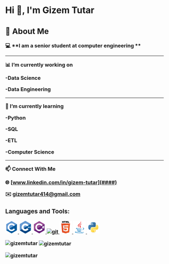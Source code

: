 <h1 align=>Hi 👋, I'm Gizem Tutar</h1>
<h3 align=">I am computer engineering student at Sakarya University.</h3>
<div class="detail__preview detail__preview--vector">
		<div class="detail__gallery detail__gallery--vector alignc">
			<div class="row">
		
## 🌟 About Me
💻 **I am a senior student at computer engineering **

---

📊 I’m currently working on 

-**Data Science**

-**Data Engineering**

---

🌱 I’m currently learning 

-**Python**

-**SQL**

-**ETL**

-**Computer Science**

---

📫 Connect With Me

🌐 [www.linkedin.com/in/gizem-tutar](####)  

✉️ [gizemtutar414@gmail.com](##)


<h3 align="left">Languages and Tools:</h3>
<p align="left"> <a href="https://www.cprogramming.com/" target="_blank" rel="noreferrer"> <img src="https://raw.githubusercontent.com/devicons/devicon/master/icons/c/c-original.svg" alt="c" width="40" height="40"/> </a> <a href="https://www.w3schools.com/cpp/" target="_blank" rel="noreferrer"> <img src="https://raw.githubusercontent.com/devicons/devicon/master/icons/cplusplus/cplusplus-original.svg" alt="cplusplus" width="40" height="40"/> </a> <a href="https://www.w3schools.com/cs/" target="_blank" rel="noreferrer"> <img src="https://raw.githubusercontent.com/devicons/devicon/master/icons/csharp/csharp-original.svg" alt="csharp" width="40" height="40"/> </a> </a> <a href="https://git-scm.com/" target="_blank" rel="noreferrer"> <img src="https://www.vectorlogo.zone/logos/git-scm/git-scm-icon.svg" alt="git" width="40" height="40"/> </a> <a href="https://www.w3.org/html/" target="_blank" rel="noreferrer"> <img src="https://raw.githubusercontent.com/devicons/devicon/master/icons/html5/html5-original-wordmark.svg" alt="html5" width="40" height="40"/>  </a> <a href="https://developer.mozilla.org/en-US/docs/Web/Java" target="_blank" rel="noreferrer"> <img src="https://raw.githubusercontent.com/devicons/devicon/master/icons/java/java-original.svg" alt="java" width="40" height="40"/> <a href="https://www.python.org" target="_blank" rel="noreferrer"> <img src="https://raw.githubusercontent.com/devicons/devicon/master/icons/python/python-original.svg" alt="python" width="40" height="40"/> </a> 

<p><img align="left" src="https://github-readme-stats.vercel.app/api/top-langs?username=gizemtutar&show_icons=true&locale=en&layout=compact" alt="gizemtutar" /></p>

<p>&nbsp;<img align="center" src="https://github-readme-stats.vercel.app/api?username=gizemtutar&show_icons=true&locale=en" alt="gizemtutar" /></p>

<p><img align="center" src="https://github-readme-streak-stats.herokuapp.com/?user=gizemtutar&" alt="gizemtutar" /></p>

